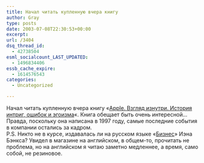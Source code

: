 ```yaml
---
title: Начал читать купленную вчера книгу
author: Gray
type: posts
date: 2003-07-08T22:30:53+00:00
excerpt:
url: /3404
dsq_thread_id:
  - 42738504
esml_socialcount_LAST_UPDATED:
  - 1496834406
essb_cache_expire:
  - 1614576543
categories:
  - Uncategorized

---
```








Начал читать купленную вчера книгу &#171;<a href="http://www.ozon.ru/?context=detail&#038;id=83326" target="_blank">Apple. Взгляд изнутри. История интриг, ошибок и эгоизма</a>&#171;. Книга обещает быть очень интересной&#8230; Правда, поскольку она написана в 1997 году, самые последние события в компании остались за кадром.  
P.S. Никто не в курсе, издавалась ли на русском языке &#171;<a href="http://www.alibris.com/search/search.cfm?nwork=859579&#038;qsort=p" target="_blank">Бизнес</a>&#187; Иэна Бэнкса? Увидел в магазине на английском, в общем-то, прочитать не проблема, но на английском я читаю заметно медленнее, а время, само собой, не резиновое.